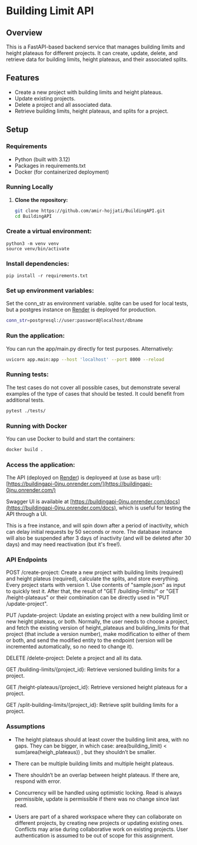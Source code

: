 # Building Limit API

## Overview

This is a FastAPI-based backend service that manages building limits and height plateaus for different projects. It can create, update, delete, and retrieve data for building limits, height plateaus, and their associated splits.

## Features

- Create a new project with building limits and height plateaus.
- Update existing projects.
- Delete a project and all associated data.
- Retrieve building limits, height plateaus, and splits for a project.

## Setup

### Requirements

- Python (built with 3.12)
- Packages in requirements.txt
- Docker (for containerized deployment)

### Running Locally

1. **Clone the repository:**
   ```bash
   git clone https://github.com/amir-hojjati/BuildingAPI.git
   cd BuildingAPI

### Create a virtual environment:
    python3 -m venv venv
    source venv/bin/activate

### Install dependencies:
    pip install -r requirements.txt

### Set up environment variables:
Set the conn_str as environment variable. sqlite can be used for local tests, but a postgres instance on [Render](https://render.com/) is deployed for production.
```bash    
conn_str=postgresql://user:password@localhost/dbname
```

### Run the application:
You can run the app/main.py directly for test purposes. Alternatively:
```bash    
uvicorn app.main:app --host 'localhost' --port 8000 --reload
```
### Running tests:
The test cases do not cover all possible cases, but demonstrate several examples of the type of cases that should be tested. It could benefit from additional tests.
```bash
pytest ./tests/
```

### Running with Docker
You can use Docker to build and start the containers:
```bash
docker build .
```

### Access the application:

The API (deployed on [Render](https://render.com/)) is deployeed at (use as base url): [https://buildingapi-0jnu.onrender.com/](https://buildingapi-0jnu.onrender.com/)

Swagger UI is available at [https://buildingapi-0jnu.onrender.com/docs](https://buildingapi-0jnu.onrender.com/docs), which is useful for testing the API through a UI.

This is a free instance, and will spin down after a period of inactivity, which can delay initial requests by 50 seconds or more. The database instance will also be suspended after 3 days of inactivity (and will be deleted after 30 days) and may need reactivation (but it's free!).

### API Endpoints

POST /create-project: Create a new project with building limits (required) and height plateus (required), calculate the splits, and store everything. Every project starts with version 1. Use contents of "sample.json" as input to quickly test it. After that, the result of "GET /building-limits/" or "GET /height-plateaus" or their combination can be directly used in "PUT /update-project".

PUT /update-project: Update an existing project with a new building limit or new height plateaus, or both. Normally, the user needs to choose a project, and fetch the existing version of height_plateaus and building_limits for that project (that include a version number), make modification to either of them or both, and send the modified entity to the endpoint (version will be incremented automatically, so no need to change it).

DELETE /delete-project: Delete a project and all its data.

GET /building-limits/{project_id}: Retrieve versioned building limits for a project.

GET /height-plateaus/{project_id}: Retrieve versioned height plateaus for a project.

GET /split-building-limits/{project_id}: Retrieve split building limits for a project.


### Assumptions
- The height plateaus should at least cover the building limit area, with no gaps. They can be bigger, in which case: area(building_limit) < sum(area(heigh_plateaus)) , but they shouldn’t be smaller.


- There can be multiple building limits and multiple height plateaus.


- There shouldn’t be an overlap between height plateaus. If there are, respond with error.


- Concurrency will be handled using optimistic locking. Read is always permissible, update is permissible if there was no change since last read.


- Users are part of a shared workspace where they can collaborate on different projects, by creating new projects or updating existing ones. Conflicts may arise during collaborative work on existing projects. User authentication is assumed to be out of scope for this assignment.
